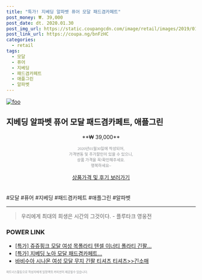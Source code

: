 ```yaml
--- 
title: "특가! 지베딩 알파벳 퓨어 모달 패드겸카페트" 
post_money: ₩. 39,000 
post_date: dt. 2020.01.30 
post_img_url: https://static.coupangcdn.com/image/retail/images/2019/01/18/14/3/7a1844a7-6f51-483a-8db0-9a0eee4e0234.jpg 
post_link_url: https://coupa.ng/bnFzHC 
categories: 
  - retail 
tags: 
  - 모달 
  - 퓨어 
  - 지베딩 
  - 패드겸카페트 
  - 애플그린 
  - 알파벳 
--- 
```

[![foo](https://static.coupangcdn.com/image/retail/images/2019/01/18/14/3/7a1844a7-6f51-483a-8db0-9a0eee4e0234.jpg)](https://coupa.ng/bnFzHC) 

## 지베딩 알파벳 퓨어 모달 패드겸카페트, 애플그린 
<p style="text-align: center;">**₩ 39,000**</p> 
<p style="text-align: center;"><span style="color: #898c8f; font-family: Georgia,Times,serif; font-size: 0.75em;">2020년01월30일에 작성되어, <br>가격변동 및 추가할인이 있을 수 있으니,<br> 상품 가격을 꼭!확인해주세요.<br>행복하세요~</span> 
</p>	 
<div markdown="0" style="text-align: center;"><a href="https://coupa.ng/bnFzHC" class="btn btn--success">상품가격 및 후기 보러가기</a></div> 
<br><br> 
  #모달 #퓨어 #지베딩 #패드겸카페트 #애플그린 #알파벳 
<hr> 

> 우리에게 최대의 희생은 시간의 그것이다. - 플루타크 영웅전 


### POWER LINK

* <a href="https://blog.naver.com/sakai111/221790079049" target="_blank">[특가] 쥬쥬핑크 모달 여성 목폴라티 텐셀 이너티 폴라티 긴팔...</a>
* <a href="https://blog.naver.com/sakai111/221790231694" target="_blank">[특가] 지베딩 노아 모달 패드겸카페트...</a>
* <a href="https://blog.naver.com/fasyy4321/221777048280" target="_blank">바비수아 시나몬 여성 모달 무지 긴팔 티셔츠 티셔츠>>긴소매</a>

<span style="color: #898c8f; font-family: Georgia,Times,serif; font-size: 0.55em;">파트너스활동으로 작성자에게 일정액의 커미션이 제공될수 있습니다.</span> 
